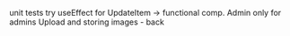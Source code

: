 unit tests
try useEffect for UpdateItem -> functional comp.
Admin only for admins
Upload and storing images - back